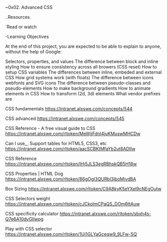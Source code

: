 ~0x02. Advanced CSS

..Resources

`Read or watch

-Learning Objectives

At the end of this project, you are expected to be able to explain to anyone, without the help of Google:

Selectors, properties, and values
The difference between block and inline styling
How to ensure consistency across all browers (CSS reset)
How to setup CSS variables
The differences between inline, embeded and external CSS
How grid systems work (with floats)
The difference between icons webfonts and SVG icons
The difference between pseudo-classes and pseudo-elements
How to make background gradients
How to animate elements in CSS
How to transform (2d, 3d) elements
What vendor prefixes are

CSS fundamentals
https://intranet.alxswe.com/concepts/544

CSS advanced
https://intranet.alxswe.com/concepts/545

CSS Reference - A free visual guide to CSS
https://intranet.alxswe.com/rltoken/MeWjjFdnI4juKMuswMHCDw

Can I use,,, Support tables for HTML5, CSS3, etc
https://intranet.alxswe.com/rltoken/aacSCBKtMfaYb2ut8ADIIw

CSS Reference
https://intranet.alxswe.com/rltoken/IHj5JLS3egRBhskQB5H18w

CSS Properties | HTML Dog
https://intranet.alxswe.com/rltoken/86gOgI3QURbl3jboMjvdBA

Box Sizing
https://intranet.alxswe.com/rltoken/C9A8kyK5eYXel9cNEgOutw

CSS Selectors weight
https://intranet.alxswe.com/rltoken/cJCkolmCPaQS_DOm6ttAuw

CSS specificity calculator
https://intranet.alxswe.com/rltoken/sbxh4s-Q7e6A10dvGIlwpg

Play with CSS selector
https://intranet.alxswe.com/rltoken/1Ui1GLYaGceqw9_9LFw-SQ
